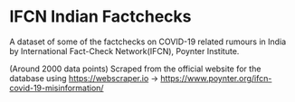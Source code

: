 # IFCN Indian Factchecks
A dataset of some of the factchecks on COVID-19 related rumours in India by International Fact-Check Network(IFCN), Poynter Institute.

(Around 2000 data points)
Scraped from the official website for the database using https://webscraper.io -> https://www.poynter.org/ifcn-covid-19-misinformation/
